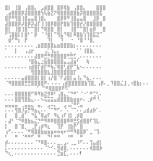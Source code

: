 ⣿⡇⠀⢸⣿⠀⢠⣿⣿⡄⠀⣠⣾⣿⣿⠀⣿⡿⢿⣷⠀⢠⣿⣿⡄⠀⠀⠀⣿⣿⣿    ⢀⣴⣿⣿⣿⡿⣽⣿⣿⣿⣿⢳⢧⣷⣝⠝⢿⣿⣿⣿⣿⣿⣷⡽⣿⣿⣿⣿⣿⣯
⣿⡟⠛⢻⣿⢸⣿⣤⣤⣿⢸⣿⡄⠀⠀⠀⣿⡿⠿⠛⢸⣿⣤⣤⣿⠀⠀⣸⡿⠀⣿    ⣼⣿⣿⣿⡿⡼⣿⡿⡽⣼⡏⢸⢸⣿⡿⣿⣿⡟⣿⣷⢹⣿⣿⡞⡜⣿⣿⣿⣿⣿ 
⣿⡇⠀⢸⣿⢸⣿⠉⠉⣿⡇⠙⢿⣿⣿⠀⣿⡇⠀⠀⢸⣿⠉⠉⣿⡇⣶⡿⠀⠀⣿    ⠋⢩⣿⣿⡇⡇⣿⠃⠁⡿⠀⠈⠘⣿⡇⠉⢻⣧⠙⢿⡇⠿⣿⣷⢱⢹⣿⣯⣝⠉ 
                                      ⠀⣾⠋⠛⡆⠀⡟⠀⠀⠀⠀⠀⠀⠹⡇⠀⠀⠹⠀⠀⠐⠀⠘⣿⠘⠘⣿⡀
⠄⠄⠄⠄⠄⠄⠄⠄⠄⢀⣶⣿⣿⣿⣿⣦⣶⣿⣿⣿⣷⡆⠄⠄⠄⠄⠄⠄⠄⠄      ⠁⠀⠀⡇⠀⠀⢠⣰⡖⠀⠀⠀⢠⡁⢱⣄⡄⠀⠀⠀⡀⠀⠁⠁⢸⣿⣷⡀⠀
⠄⠄⠄⠄⠄⠄⠄⠄⠄⣼⣿⠿⣛⡛⠿⣿⣿⣿⣿⢛⣛⣋⢀⠄⠄⠄⠄⠄⠄⠄    ⠀⠀⠀⠀⠀⠀⠀⠘⣿⣷⣄⣐⣷⣿⣿⣿⣿⣿⣤⣠⣼⣶⠃⠀⠀⢷⠀
⠄⠄⠄⠄⠄⠄⠄⢰⣾⣿⡏⣾⡏⠛⢷⡌⢿⣿⢃⣾⡟⠉⣧⠢⠄⠄⠄⠄⠄⠄     ⠀⠀⠀⠀⠀⠀⠀⠀⢻⣿⣿⣿⣿⣧⣸⣿⣿⣿⣿⣿⣿⡏
⠄⠄⠄⠄⠄⣤⣾⣿⣿⣿⡇⣿⡇⢰⡜⣿⠈⠏⣼⣿⡇⣤⢸⡄⠙⣦⡀⠄⠄⠄    ⠀⠀⠀⠀⠀⠀⠀⠀  ⠈⠻⣿⣿⣿⣿⣛⣛⣿⣿⣿⣿⠟⠄
⠄⠄⠄⢠⣾⣿⣿⣿⣿⣿⣷⢹⣿⡀⢠⡿⠄⡀⠹⣿⣿⣌⣸⢀⠰⣿⣷⡆⠄⠄    ⠀⠀⠀⠀⠀   ⠀⠀⠀⠀⠈⠀⠉⠛⢿⣿⣿⡿⠟⠫⠁⠀
⠄⠄⠄⣿⣿⣿⣿⣿⠋⠿⠻⣷⣝⡻⠿⠃⢠⣿⣄⡈⠙⠛⠁⠈⠐⠁⠛⢉⢃⠄
⠄⠄⠄⣿⣿⢻⣿⣷⣄⠄⠄⠢⢭⣭⣭⣤⣾⣿⣿⣿⣷⣶⣶⠖⠄⢀⡾⠛⠘.        ⣤⣤⣤⣤⠀⢀⣤⣤⣄⠀⣤⡀⠀⣠⠤⡄⠀⠀⣠⢠⡌⠛⢋⣤⠀
⠄⠄⠄⢻⣿⡸⣭⡛⠻⣦⣄⠄⠄⠈⠉⠛⠋⠄⠈⠄⠈⠉⠄⠄⣠⣾⣴⡷⠁.        ⡇⠀⠀⣿⢀⣾⠁⠀⠙⣧⠈⢿⣴⠏⠀⠻⣆⢰⠏⢸⡇⢀⡾⣿⠀
⠄⣼⠃⠈⠙⠿⣿⣷⣦⣌⡙⠛⠻⠿⠿⣿⣿⣿⣿⠿⠿⣛⣫⣾⣿⣿⠏⢹⣇.        ⡇⠀⠀⣿⠈⣿⡀⠀⢀⡟⢠⡾⠻⣆⠀⠀⢹⡟⠀⢸⣷⡟⠁⣿⠀
⢰⠋⠄⠄⠄⠄⠈⠛⢿⣿⣿⣷⣶⣶⣶⠶⠶⢶⠖⠚⠛⠻⣿⣿⡿⠁⣀⠈⢹.        ⠃⠀⠀⠛⠀⠈⠛⠛⠋⠀⠛⠀⠀⠙⠃⠛⠛⠀⠀⠘⠛⠀⠀⠛
⡾⠄⠄⠄⠄⠄⠄⠄⠄⠈⠙⠿⣿⠄⠄⠄⣀⡀⣠⠄⢀⣀⠸⠋⠄⠄⢹⣤⣾⡇
⡅⠄⠄⠄⠄⠄⠄⠄⠄⠄⠄⠄⠈⠑⠊⠄⣻⣾⣿⡀⠄⠄⠄⠄⠄⠄⢾⣿⣿⡷
⠙⢆⡀⠄⠄⠄⠄⠄⠄⠄⠄⠄⠄⠄⠄⠄⣙⣶⣏⡀⠄⠄⠄f